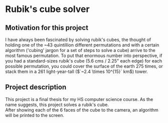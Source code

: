# Rubik's cube solver

## Motivation for this project
I have always been fascinated by solving rubik's cubes, the thought of holding one of the ~43 quintillion different permutations and with a certain algorithm ('cubing' jargon for a set of steps to solve a cube) arrive to the most famous permutation. To put that enormous number into perspective, if you had a standard-sizes rubik's cube (5.6 cms / 2.25" each edge) for each possible permutation, you could cover the surface of the earth 275 times, or stack them in a 261 light-year-tall ($`~2.4 \times 10^{15}` km$) tower.

## Project description
This project is a final thesis for my HS computer science course. As the name suggests, this project solves a rubik's cube.<br> After showing each of the 6 faces of the cube to the camera, an algorithm will be printed to the screen.